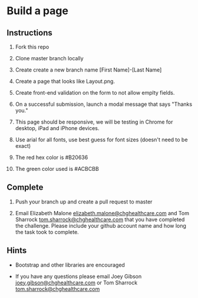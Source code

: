 # Build a page

## Instructions

1. Fork this repo

2. Clone master branch locally

3. Create create a new branch name [First Name]-[Last Name]

4. Create a page that looks like Layout.png.

5. Create front-end validation on the form to not allow emplty fields.

6. On a successful submission, launch a modal message that says "Thanks you."

7. This page should be responsive, we will be testing in Chrome for desktop, iPad and iPhone devices.

8. Use arial for all fonts, use best guess for font sizes (doesn't need to be exact)

9. The red hex color is #B20636

10. The green color used is #ACBCBB

## Complete

1. Push your branch up and create a pull request to master

2. Email Elizabeth Malone <elizabeth.malone@chghealthcare.com> and Tom Sharrock <tom.sharrock@chghealthcare.com> that you have completed the challenge. Please include your github account name and how long the task took to complete.

## Hints

- Bootstrap and other libraries are encouraged

- If you have any questions please email Joey Gibson <joey.gibson@chghealthcare.com> or Tom Sharrock <tom.sharrock@chghealthcare.com>
